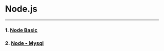 # **Node.js**
***

### 1. [Node Basic ](https://github.com/jjunji/Node.js/tree/master/server_basic)

### 2. [Node - Mysql](https://github.com/jjunji/Node.js/tree/master/Node_Mysql_bbs)